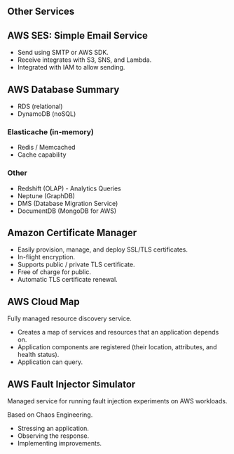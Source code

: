 ## Other Services

## AWS SES: Simple Email Service

* Send using SMTP or AWS SDK.
* Receive integrates with S3, SNS, and Lambda.
* Integrated with IAM to allow sending.

## AWS Database Summary

* RDS (relational)
* DynamoDB (noSQL)

### Elasticache (in-memory)

* Redis / Memcached
* Cache capability

### Other

* Redshift (OLAP) - Analytics Queries
* Neptune (GraphDB)
* DMS (Database Migration Service)
* DocumentDB (MongoDB for AWS)

## Amazon Certificate Manager

* Easily provision, manage, and deploy SSL/TLS certificates.
* In-flight encryption.
* Supports public / private TLS certificate.
* Free of charge for public.
* Automatic TLS certificate renewal.

## AWS Cloud Map

Fully managed resource discovery service.

* Creates a map of services and resources that an application depends on.
* Application components are registered (their location, attributes, and health status).
* Application can query.

## AWS Fault Injector Simulator

Managed service for running fault injection experiments on AWS workloads.

Based on Chaos Engineering.

* Stressing an application.
* Observing the response.
* Implementing improvements.
